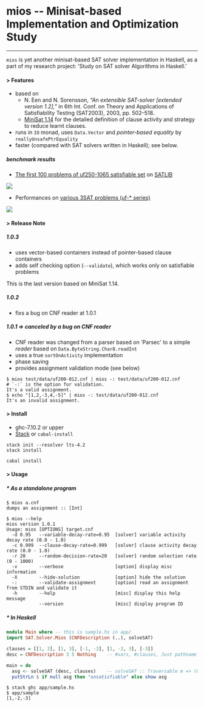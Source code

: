 # mios -- Minisat-based Implementation and Optimization Study
----

`mios` is yet another minisat-based SAT solver implementation in Haskell, as a part of my research
project: 'Study on SAT solver Algorithms in Haskell.'

#### > Features

* based on
  * N. Een and N. Sorensson, *“An extensible SAT-solver [extended version 1.2],”* in 6th Int. Conf. on Theory and Applications of Satisfiability Testing (SAT2003), 2003, pp. 502–518.
  * [MiniSat 1.14](http://minisat.se/downloads/MiniSat_v1.14.2006-Aug-29.src.zip) for the detailed definition of clause activity and strategy to reduce learnt clauses.
* runs in `IO` monad, uses `Data.Vector` and *pointer-based equality* by `reallyUnsafePtrEquality`
* faster (compared with SAT solvers written in Haskell); see below.

##### benchmark results
* [The first 100 problems of uf250-1065 satisfiable set](http://www.cs.ubc.ca/~hoos/SATLIB/Benchmarks/SAT/RND3SAT/uf250-1065.tar.gz) on [SATLIB](http://www.cs.ubc.ca/~hoos/SATLIB/benchm.html)

![](https://docs.google.com/spreadsheets/d/1OYaOTZccjCFrItEb6zOUpXOS9Wbq7Qn22ooWnk95iW4/pubchart?oid=1845809024&format=image)

* Performances on [various 3SAT problems (uf-* series)](http://www.cs.ubc.ca/~hoos/SATLIB/benchm.html)

![](https://docs.google.com/spreadsheets/d/1cNltZ4FIu_exSUQMcXe53w4fADr3sOUxpo3L7oM0H_Q/pubchart?oid=297581252&format=image)

#### > Release Note

##### 1.0.3

* uses vector-based containers instead of pointer-based clause containers
* adds self checking option (`--validate`), which works only on satisfiable problems

This is the last version based on MiniSat 1.14.

##### 1.0.2

* fixs a bug on CNF reader at 1.0.1

##### 1.0.1 => canceled by a bug on CNF reader

* CNF reader was changed from a parser based on 'Parsec' to a simple *reader* based on `Data.ByteString.Char8.readInt`
* uses a true `sortOnActivity` implementation
* phase saving
* provides assignment validation mode (see below)

```
$ mios test/data/uf200-012.cnf | mios -: test/data/uf200-012.cnf      # `-:` is the option for validation.
It's a valid assignment.
$ echo "[1,2,-3,4,-5]" | mios -: test/data/uf200-012.cnf
It's an invalid assignment.
```

#### > Install

* ghc-7.10.2 or upper
* [Stack](http://www.haskellstack.org/) or `cabal-install`

```
stack init --resolver lts-4.2
stack install
```

```
cabal install
```

#### > Usage

##### * As a standalone program

```
$ mios a.cnf
dumps an assignment :: [Int]

$ mios --help
mios version 1.0.1
Usage: mios [OPTIONS] target.cnf
  -d 0.95   --variable-decay-rate=0.95  [solver] variable activity decay rate (0.0 - 1.0)
  -c 0.999  --clause-decay-rate=0.999   [solver] clause activity decay rate (0.0 - 1.0)
  -r 20     --random-decision-rate=20   [solver] random selection rate (0 - 1000)
  -v        --verbose                   [option] display misc information
  -X        --hide-solution             [option] hide the solution
  -:        --validate-assignment       [option] read an assignment from STDIN and validate it
  -h        --help                      [misc] display this help message
            --version                   [misc] display program ID
```

##### * In Haskell

```haskell
module Main where -- this is sample.hs in app/
import SAT.Solver.Mios (CNFDescription (..), solveSAT)

clauses = [[1, 2], [1, 3], [-1, -2], [1, -2, 3], [-3]]
desc = CNFDescription 3 5 Nothing    -- #vars, #clauses, Just pathname or Nothing

main = do
  asg <- solveSAT (desc, clauses)    -- solveSAT :: Traversable m => (CNFDescription, m [Int]) -> IO [Int]
  putStrLn $ if null asg then "unsatisfiable" else show asg
```

```
$ stack ghc app/sample.hs
$ app/sample
[1,-2,-3]
```
